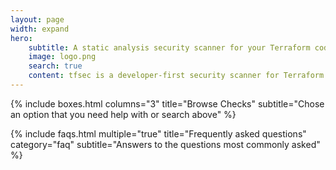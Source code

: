 ```yaml
---
layout: page
width: expand
hero:
    subtitle: A static analysis security scanner for your Terraform code
    image: logo.png
    search: true
    content: tfsec is a developer-first security scanner for Terraform templates. It uses static analysis and deep integration with the official HCL parser to ensure security issues can be detected before your infrastructure changes take effect. <br/><br/>Designed to run locally and in your CI pipelines, developer-friendly output and fully documented checks mean detection and remediation can take place as quickly and efficiently as possible
---
```



{% include boxes.html columns="3" title="Browse Checks" subtitle="Chose an option that you need help with or search above" %}

{% include faqs.html multiple="true" title="Frequently asked questions" category="faq" subtitle="Answers to the questions most commonly asked" %}

